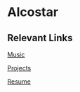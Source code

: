# Alcostar


## Relevant Links

[Music](https://alcostar.bandcamp.com/)

[Projects](https://github.com/Alex-Costea)

[Resume](https://alcostar.net/resume.pdf)
